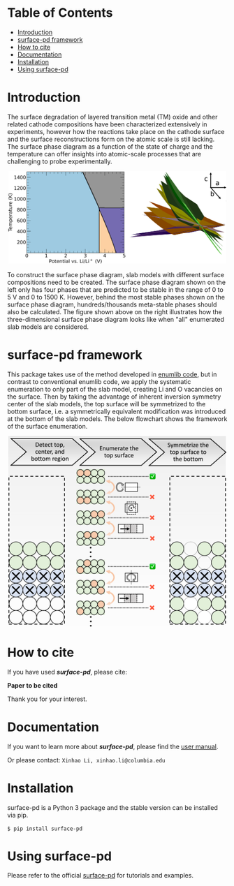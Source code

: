 # Table of Contents
* [Introduction](#introduction)
* [surface-pd framework](#surface-pd-framework)
* [How to cite](#how-to-cite)
* [Documentation](#documentation)
* [Installation](#installation)
* [Using surface-pd](#using-suface-pd)


<a name="introduction"></a>
# Introduction
The surface degradation of layered transition metal (TM) oxide and other
related cathode compositions have been characterized extensively in
experiments, however how the reactions take place on the
cathode surface and the surface reconstructions form on the atomic scale is
still lacking.
The surface phase diagram as a function of the state of charge
and the temperature can offer insights into atomic-scale processes that are
challenging to probe experimentally.

<p align="center">
    <img src="docs/source/images/2D-3D-surface-pd-demo.png" width="500">
</p>

To construct the surface phase diagram, slab models
with different surface compositions need to be created. The surface phase
diagram shown on the left only has four phases that are predicted to be
stable in the range of 0 to 5 V and 0 to 1500 K. However, behind the most
stable phases shown on the surface phase diagram, hundreds/thousands
meta-stable phases should also be calculated. The figure shown above on the
right illustrates how the three-dimensional surface phase diagram looks like
when "all" enumerated slab models are considered.

<a name="interphon-framework"></a>
# surface-pd framework
This package takes use of the method developed in [enumlib code](https://github.com/msg-byu/enumlib), but
in contrast to conventional enumlib code, we apply the systematic
enumeration to only part of the slab model, creating Li and O vacancies on
the surface. Then by taking the advantage of inherent inversion symmetry
center of the slab models, the top surface will be symmetrized to the bottom
surface, i.e. a symmetrically equivalent modification was introduced at the
bottom of the slab models. The below flowchart shows the framework of the
surface enumeration.

<p align="center">
    <img src="docs/source/images/flowchart.png" width="500">
</p>


<a name="how-to-cite"></a>
# How to cite
If you have used ***surface-pd***, please cite: 

**Paper to be cited**

Thank you for your interest.

<a name="documentation"></a>
# Documentation
If you want to learn more about ***surface-pd***, please find the [user manual](https://interphon.readthedocs.io/).

Or please contact: ```Xinhao Li, xinhao.li@columbia.edu```

<a name="installation"></a>
# Installation
surface-pd is a Python 3 package and the stable version can be installed via pip.
```
$ pip install surface-pd
```

<a name="using-surface-pd"></a>
# Using surface-pd
Please refer to the official [surface-pd](https://interphon.readthedocs.io/)
for tutorials and examples.

